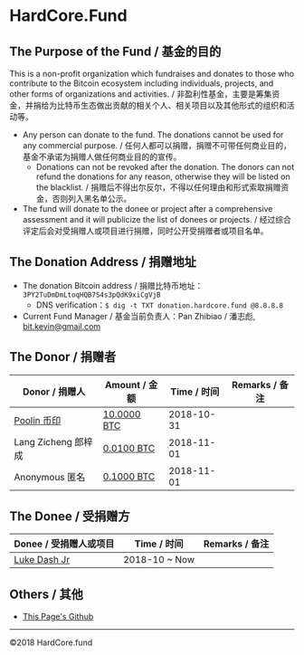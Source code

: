 # HardCore.Fund

## The Purpose of the Fund / 基金的目的

This is a non-profit organization which fundraises and donates to those who contribute to the Bitcoin ecosystem including individuals, projects, and other forms of organizations and activities. / 非盈利性基金，主要是筹集资金，并捐给为比特币生态做出贡献的相关个人、相关项目以及其他形式的组织和活动等。

- Any person can donate to the fund. The donations cannot be used for any commercial purpose. / 任何人都可以捐赠，捐赠不可带任何商业目的，基金不承诺为捐赠人做任何商业目的的宣传。
  - Donations can not be revoked after the donation. The donors can not refund the donations  for any reason, otherwise they will be listed on the blacklist. / 捐赠后不得出尔反尔，不得以任何理由和形式索取捐赠资金，否则列入黑名单公示。
- The fund will donate to the donee or project after a comprehensive assessment and it will publicize the list of donees or projects. / 经过综合评定后会对受捐赠人或项目进行捐赠，同时公开受捐赠者或项目名单。

## The Donation Address / 捐赠地址 

- The donation Bitcoin address  / 捐赠比特币地址： `3PY2TuDmDmLtoqHQB7S4s3pQdK9xiCgVjB`
  - DNS verification：`$ dig -t TXT donation.hardcore.fund @8.8.8.8`
- Current Fund Manager / 基金当前负责人：Pan Zhibiao / 潘志彪, <bit.kevin@gmail.com>

## The Donor / 捐赠者

| Donor / 捐赠人                 | Amount / 金额 | Time / 时间 | Remarks / 备注 |
| -------------------------------------- | ------------- | ----------- | ---- |
| [Poolin 币印](https://www.poolin.com/) | [10.0000 BTC](https://btc.com/a7e9ab4ac50debb0ef7923fd2c9ea784718d706b6777ed4b1a927dbd47081db7) | 2018-10-31  |      |
| Lang Zicheng 郎梓成 | [0.0100 BTC](https://btc.com/8ae6e238a82c79e243ba93a721e15ab885016e4f00c7947f484c3b73fbf0ac23) | 2018-11-01  |      |
| Anonymous 匿名 | [0.1000 BTC](https://btc.com/52b3bce5ae84a7cec0ab71570424720279f584f0ebfefbf0cf53000163683170) | 2018-11-01  |      |

## The Donee / 受捐赠方

| Donee / 受捐赠人或项目                         | Time / 时间   | Remarks / 备注 |
| ---------------------------------------------- | ------------- | -------------- |
| [Luke Dash Jr](https://twitter.com/lukedashjr) | 2018-10 ~ Now |                |

## Others / 其他

* [This Page's Github](https://github.com/hardcorefund/www)

------

©2018 HardCore.fund